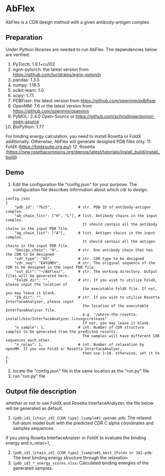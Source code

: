 # AbFlex
AbFlex is a CDR design method with a given antibody-antigen complex.

## Preparation
Under Python libraries are needed to run AbFlex. The dependencies below are verified.
1. PyTorch: 1.9.1+cu102
2. egnn-pytorch: the latest version from https://github.com/lucidrains/egnn-pytorch
3. pandas: 1.3.5
4. numpy: 1.18.5
5. scikit-learn: 1.0
6. scipy: 1.7.1
7. PDBFixer: the latest version from https://github.com/openmm/pdbfixer
8. OpenMM: 7.6 or the latest version from https://github.com/openmm/openmm
9. PyMOL: 2.4.0 Open-Source or https://github.com/schrodinger/pymol-open-source
10. BioPython: 1.77

For binding energy calculation, you need to install Rosetta or FoldX additionally. Otherwise, AbFlex will generate designed PDB files only.
11. FoldX (https://foldxsuite.crg.eu/)
12. Rosetta (https://new.rosettacommons.org/demos/latest/tutorials/install_build/install_build)

## Demo
1. Edit the configuration file "config.json" for your purpose. The configuration file describes information about which cdr to design.
```
config.json
{
    "pdb_id": "7bz5",            # str. PDB ID of antibody-antigen complex
    "ab_chain_list": ["H", "L"], # list. Antibody chains in the input complex.
                                   It should contain all the antibody chains in the input PDB file.
    "ag_chain_list": ["A"],      # list. Antigen chains in the input complex.
                                   It should contain all the antigen chains in the input PDB file.
    "Design_chain": "H",         # str. One antibody chain that has the CDR to be designed
    "cdr_type": "H3",            # str. CDR type to be designed
    "cdr_seq": "EAYGMDV",        # str. The original sequence of the CDR to be designed in the input PDB file.
    "out_dir": "~/AbFlex/",      # str. The working directory. Output files will be generated here.
    "FoldX_dir": "",             # str. If you wish to utilize FoldX, please input the location of
                                   the executable FoldX file. If not, you may leave it blank.
    "IA_dir": "",                # str. If you wish to utilize Rosetta InterfaceAnalyzer, please input
                                   the location of the executable InterfaceAnalyzer file.
                                   e.g. "/where-the-rosetta-install/bin/InterfaceAnalyzer.linuxgccrelease"
                                   If not, you may leave it blank.
    "n_sample": 1,               # int. Number of CDR structure samples to be generated from the predicted results.
                                   The samples will have different CDR sequences each other.
    "n_relax": 1,                # int. Number of relaxation by openMM. If you use FoldX or Rosetta InterfaceAnalyer,
                                   then use 1~10. otherwise, set it to 1.
}
```

2. locate the "config.json" file in the same location as the "run.py" file.
3. run "run.py" file

## Output file description
whether or not to use FoldX and Rosetta InterfaceAnalyzer, the file below will be generated as default.
1. ```{pdb_id}_{chain_id}_{CDR_type}_{sample#}_openmm.pdb```: The relaxed full-atom model built with the predicted CDR C alpha coordinates and samples sequences.

If you using Rosetta InterfaceAnalzer or FoldX to evaluate the binding energy and n_relax>1,

2.  ```{pdb_id}_{chain_id}_{CDR_type}_{sample#}_best_{Foldx or IA}.pdb```: The best binding energy structure through the relaxation
3.  ```{pdb_id}_*_energy_scores.xlsx```: Calculated binding energies of the generated samples.
